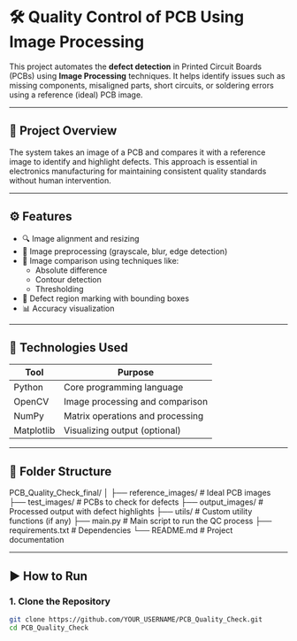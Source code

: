 # 🛠️ Quality Control of PCB Using Image Processing

This project automates the **defect detection** in Printed Circuit Boards (PCBs) using **Image Processing** techniques. It helps identify issues such as missing components, misaligned parts, short circuits, or soldering errors using a reference (ideal) PCB image.

---

## 📸 Project Overview

The system takes an image of a PCB and compares it with a reference image to identify and highlight defects. This approach is essential in electronics manufacturing for maintaining consistent quality standards without human intervention.

---

## ⚙️ Features

- 🔍 Image alignment and resizing
- 🧠 Image preprocessing (grayscale, blur, edge detection)
- 🔁 Image comparison using techniques like:
  - Absolute difference
  - Contour detection
  - Thresholding
- 📏 Defect region marking with bounding boxes
- 📊 Accuracy visualization

---

## 🧰 Technologies Used

| Tool        | Purpose                          |
|-------------|----------------------------------|
| Python      | Core programming language        |
| OpenCV      | Image processing and comparison  |
| NumPy       | Matrix operations and processing |
| Matplotlib  | Visualizing output (optional)    |

---

## 📁 Folder Structure

PCB_Quality_Check_final/
│
├── reference_images/ # Ideal PCB images
├── test_images/ # PCBs to check for defects
├── output_images/ # Processed output with defect highlights
├── utils/ # Custom utility functions (if any)
├── main.py # Main script to run the QC process
├── requirements.txt # Dependencies
└── README.md # Project documentation


---

## ▶️ How to Run

### 1. Clone the Repository

```bash
git clone https://github.com/YOUR_USERNAME/PCB_Quality_Check.git
cd PCB_Quality_Check


